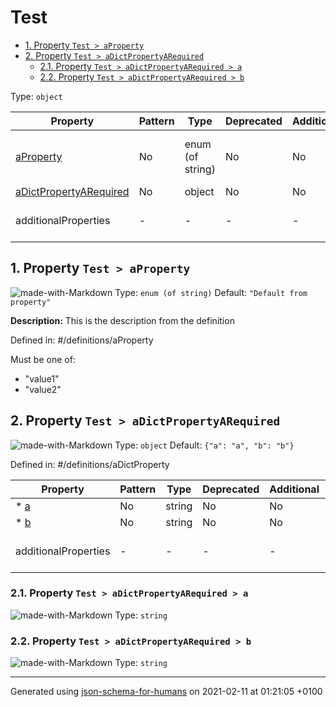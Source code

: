 # Test

- [1. Property `Test > aProperty`](#aProperty)
- [2. Property `Test > aDictPropertyARequired`](#aDictPropertyARequired)
  - [2.1. Property `Test > aDictPropertyARequired > a`](#aDictPropertyARequired_a)
  - [2.2. Property `Test > aDictPropertyARequired > b`](#aDictPropertyARequired_b)

Type: `object`

| Property | Pattern | Type | Deprecated | Additional | Description |
| -------- | ------- | ---- | ---------- | ---------- | ----------- |
| [aProperty](#aProperty)|No|enum (of string)|No| No|This is the description from the definition|
| [aDictPropertyARequired](#aDictPropertyARequired)|No|object|No| No|-|
  | additionalProperties | - | - | - | - |  [![made-with-Markdown](https://img.shields.io/badge/Any%20type-allowed-green)](# "Additional Properties of any type are allowed.") | - |        

## <a name="aProperty"></a>1. Property `Test > aProperty`

![made-with-Markdown](https://img.shields.io/badge/Optional-yellow)
Type: `enum (of string)`
Default: `"Default from property"`

**Description:** This is the description from the definition

Defined in: #/definitions/aProperty

Must be one of:
* "value1"
* "value2"

## <a name="aDictPropertyARequired"></a>2. Property `Test > aDictPropertyARequired`

![made-with-Markdown](https://img.shields.io/badge/Optional-yellow)
Type: `object`
Default: `{"a": "a", "b": "b"}`

Defined in: #/definitions/aDictProperty

| Property | Pattern | Type | Deprecated | Additional | Description |
| -------- | ------- | ---- | ---------- | ---------- | ----------- |
|*  [a](#aDictPropertyARequired_a)|No|string|No| No|-|
|*  [b](#aDictPropertyARequired_b)|No|string|No| No|-|
  | additionalProperties | - | - | - | - |  [![made-with-Markdown](https://img.shields.io/badge/Any%20type-allowed-green)](# "Additional Properties of any type are allowed.") | - |        

### <a name="aDictPropertyARequired_a"></a>2.1. Property `Test > aDictPropertyARequired > a`

![made-with-Markdown](https://img.shields.io/badge/Required-blue)
Type: `string`

### <a name="aDictPropertyARequired_b"></a>2.2. Property `Test > aDictPropertyARequired > b`

![made-with-Markdown](https://img.shields.io/badge/Required-blue)
Type: `string`

----------------------------------------------------------------------------------------------------------------------------
Generated using [json-schema-for-humans](https://github.com/coveooss/json-schema-for-humans) on 2021-02-11 at 01:21:05 +0100